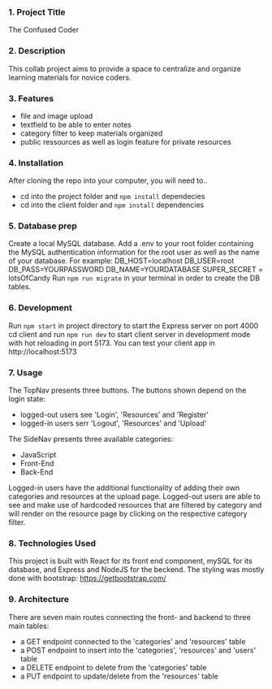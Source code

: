 ### 1. Project Title

The Confused Coder

### 2. Description

This collab project aims to provide a space to centralize and organize learning materials for novice coders.

### 3. Features

- file and image upload
- textfield to be able to enter notes
- category filter to keep materials organized
- public ressources as well as login feature for private resources

### 4. Installation

After cloning the repo into your computer, you will need to..

- cd into the project folder and `npm install` dependecies
- cd into the client folder and `npm install` dependencies

### 5. Database prep

Create a local MySQL database.
Add a .env to your root folder containing the MySQL authentication information for the root user as well as the name of your database. For example:
  DB_HOST=localhost
  DB_USER=root
  DB_PASS=YOURPASSWORD
  DB_NAME=YOURDATABASE
  SUPER_SECRET = lotsOfCandy
Run `npm run migrate` in your terminal in order to create the DB tables.

### 6. Development

Run `npm start` in project directory to start the Express server on port 4000
cd client and run `npm run dev` to start client server in development mode with hot reloading in port 5173.
You can test your client app in http://localhost:5173

### 7. Usage

The TopNav presents three buttons. The buttons shown depend on the login state:

- logged-out users see 'Login', 'Resources' and 'Register'
- logged-in users serr 'Logout', 'Resources' and 'Upload'

The SideNav presents three available categories:

- JavaScript
- Front-End
- Back-End

Logged-in users have the additional functionality of adding their own categories and resources at the upload page. Logged-out users are able to see and make use of hardcoded resources that are filtered by category and will render on the resource page by clicking on the respective category filter.

### 8. Technologies Used

This project is built with React for its front end component, mySQL for its database, and Express and NodeJS for the beckend.
The styling was mostly done with bootstrap: https://getbootstrap.com/

### 9. Architecture

There are seven main routes connecting the front- and backend to three main tables:

- a GET endpoint connected to the 'categories' and 'resources' table
- a POST endpoint to insert into the 'categories', 'resources' and 'users' table
- a DELETE endpoint to delete from the 'categories' table
- a PUT endpoint to update/delete from the 'resources' table